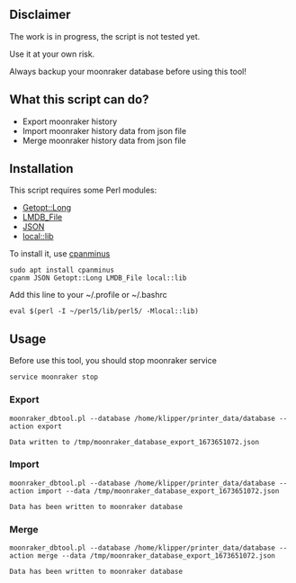 ## Disclaimer
The work is in progress, the script is not tested yet.

Use it at your own risk.

Always backup your moonraker database before using this tool!

## What this script can do?
* Export moonraker history
* Import moonraker history data from json file
* Merge moonraker history data from json file

## Installation
This script requires some Perl modules:

* [Getopt::Long](https://metacpan.org/pod/Getopt::Long)
* [LMDB_File](https://metacpan.org/pod/LMDB_File)
* [JSON](https://metacpan.org/pod/JSON)
* [local::lib](https://metacpan.org/pod/local::lib)

To install it, use [cpanminus](https://metacpan.org/pod/App::cpanminus) 
```
sudo apt install cpanminus
cpanm JSON Getopt::Long LMDB_File local::lib
```

Add this line to your ~/.profile or ~/.bashrc
```
eval $(perl -I ~/perl5/lib/perl5/ -Mlocal::lib)
```

## Usage
Before use this tool, you should stop moonraker service
```
service moonraker stop
```

### Export
```
moonraker_dbtool.pl --database /home/klipper/printer_data/database --action export
```

```
Data written to /tmp/moonraker_database_export_1673651072.json
```


### Import
```
moonraker_dbtool.pl --database /home/klipper/printer_data/database --action import --data /tmp/moonraker_database_export_1673651072.json
```
```
Data has been written to moonraker database
```

### Merge
```
moonraker_dbtool.pl --database /home/klipper/printer_data/database --action merge --data /tmp/moonraker_database_export_1673651072.json
```
```
Data has been written to moonraker database
```
